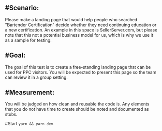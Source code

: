 #Scenario:
-------------------------
Please make a landing page that would help people who searched
"Bartender Certification" decide whether they need continuing education or a
new certification. An example in this space is SellerServer.com, but please
note that this not a potential business model for us, which is why we use it
as a sample for testing.

#Goal:
-------------------------
The goal of this test is to create a free-standing landing page that
can be used for PPC visitors. You will be expected to present this page so
the team can review it in a group setting.

#Measurement:
-------------------------
You will be judged on how clean and reusable the code is. Any
elements that you do not have time to create should be noted and documented
as stubs.

#Start
`yarn && yarn dev`
